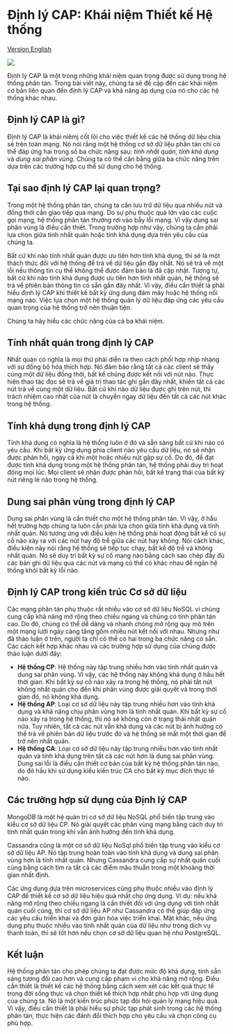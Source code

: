 # Định lý CAP: Khái niệm Thiết kế Hệ thống

[Version English](./README_EN.md)

![](./assets/cap-theorem-in-rdbms.svg)

Định lý CAP là một trong những khái niệm quan trọng được sử dụng trong hệ thống phân tán. Trong bài viết này, chúng ta sẽ đề cập đến các khái niệm cơ bản liên quan đến định lý CAP và khả năng áp dụng của nó cho các hệ thống khác nhau.

## Định lý CAP là gì?

Định lý CAP là khái niêmj cốt lõi cho việc thiết kế các hệ thống dữ liệu chia sẻ trên toàn mạng. Nó nói rằng một hệ thống cơ sở dữ liệu phân tán chỉ có thể đáp ứng hai trong số ba chức năng sau: *tính nhất quán*, *tính khả dụng* và *dung sai phân vùng*. Chúng ta có thể cân bằng giữa ba chức năng trên dựa trên các trường hợp cụ thể sử dụng cho hệ thống.

## Tại sao định lý CAP lại quan trọng?

Trong một hệ thống phân tán, chúng ta cần lưu trữ dữ liệu qua nhiều nút và đồng thời cần giao tiếp qua mạng. Do sự phụ thuộc quá lớn vào các cuộc gọi mạng, hệ thống phân tán thường rơi vào bẫy lỗi mạng. Vì vậy dung sai phân vùng là điều cần thiết. Trong trường hợp như vậy, chúng ta cần phải lựa chọn giữa tính nhất quán hoặc tính khả dụng dựa trên yêu cầu của chúng ta.

Bất cứ khi nào tính nhất quán được ưu tiên hơn tính khả dụng, thì sẽ là một thách thức đối với hệ thống để trả về dữ liệu gần đây nhất. Nó sẽ trả về một lỗi nếu thông tin cụ thể không thể được đảm bảo là đã cập nhật. Tương tự, bất cứ khi nào tính khả dụng được ưu tiên hơn tính nhất quán, hệ thống sẽ trả về phiên bản thông tin có sẵn gần đây nhất. Vì vậy, điều cần thiết là phải hiểu định lý CAP khi thiết kế bất kỳ ứng dụng đám mây hoặc hệ thống nối mạng nào. Việc lựa chọn một hệ thống quản lý dữ liệu đáp ứng các yêu cầu quan trọng của hệ thống trở nên thuận tiện.

Chúng ta hãy hiểu các chức năng của cả ba khái niệm.

## Tính nhất quán trong định lý CAP

Nhất quán có nghĩa là mọi thứ phải diễn ra theo cách phối hợp nhịp nhàng với sự đồng bộ hóa thích hợp. Nó đảm bảo rằng tất cả các client sẽ thấy cùng một dữ liệu đồng thời, bất kể chúng được kết nối với nút nào. Thực hiện thao tác đọc sẽ trả về giá trị thao tác ghi gần đây nhất, khiến tất cả các nút trả về cùng một dữ liệu. Bất cứ khi nào dữ liệu được ghi trên nút, thì trách nhiệm cao nhất của nút là chuyển ngay dữ liệu đến tất cả các nút khác trong hệ thống.

## Tính khả dụng trong định lý CAP

Tính khả dụng có nghĩa là hệ thống luôn ở đó và sẵn sàng bất cứ khi nào có yêu cầu. Khi bất kỳ ứng dụng phía client nào yêu cầu dữ liệu, nó sẽ nhận được phản hồi, ngay cả khi một hoặc nhiều nút gặp sự cố. Do đó, để đạt được tính khả dụng trong một hệ thống phân tán, hệ thống phải duy trì hoạt động mọi lúc. Mọi client sẽ nhận được phản hồi, bất kể trạng thái của bất kỳ nút riêng lẻ nào trong hệ thống.

## Dung sai phân vùng trong định lý CAP

Dung sai phân vùng là cần thiết cho một hệ thống phân tán. Vì vậy, ở hầu hết trường hợp chúng ta luôn cần phải lựa chọn giữa tính khả dụng và tính nhất quán. Nó tương ứng với điều kiện hệ thống phải hoạt động bất kể có sự cố nào xảy ra với các nút hay độ trễ giữa các nút hay không. Nói cách khác, điều kiện này nói rằng hệ thống sẽ tiếp tục chạy, bất kể độ trễ và không nhất quán. Nó sẽ duy trì bất kỳ sự cố mạng nào bằng cách sao chép đầy đủ các bản ghi dữ liệu qua các nút và mạng có thể có khác nhau để ngăn hệ thống khỏi bất kỳ lỗi nào.

## Định lý CAP trong kiến trúc Cơ sở dữ liệu

Các mạng phân tán phụ thuộc rất nhiều vào cơ sở dữ liệu NoSQL vì chúng cung cấp khả năng mở rộng theo chiều ngang và chúng có tính phân tán cao. Do đó, chúng có thể dễ dàng và nhanh chóng mở rộng quy mô trên một mạng lưới ngày càng tăng gồm nhiều nút kết nối với nhau. Nhưng như đã thảo luận ở trên, người ta chỉ có thể có hai trong ba chức năng có sẵn. Các cách kết hợp khác nhau và các trường hợp sử dụng của chúng được thảo luận dưới đây:
- **Hệ thống CP**: Hệ thống này tập trung nhiều hơn vào tính nhất quán và dung sai phân vùng. Vì vậy, các hệ thống này không khả dụng ở hầu hết thời gian. Khi bất kỳ sự cố nào xảy ra trong hệ thống, nó phải tắt nút không nhất quán cho đến khi phân vùng được giải quyết và trong thời gian đó, nó không khả dụng.
- **Hệ thống AP**: Loại cơ sở dữ liệu này tập trung nhiều hơn vào tính khả dụng và khả năng chịu phân vùng hơn là tính nhất quán. Khi bất kỳ sự cố nào xảy ra trong hệ thống, thì nó sẽ không còn ở trạng thái nhất quán nữa. Tuy nhiên, tất cả các nút vẫn khả dụng và các nút bị ảnh hưởng có thể trả về phiên bản dữ liệu trước đó và hệ thống sẽ mất một thời gian để trở nên nhất quán.
- **Hệ thống CA**: Loại cơ sở dữ liệu này tập trung nhiều hơn vào tính nhất quán và tính khả dụng trên tất cả các nút hơn là dung sai phân vùng. Dung sai lỗi là điều cần thiết cơ bản của bất kỳ hệ thống phân tán nào, do đó hầu khi sử dụng kiểu kiến ​​trúc CA cho bất kỳ mục đích thực tế nào.

## Các trường hợp sử dụng của Định lý CAP

MongoDB là một hệ quản trị cơ sở dữ liệu NoSQL phổ biến tập trung vào kiểu cơ sở dữ liệu CP. Nó giải quyết các phân vùng mạng bằng cách duy trì tính nhất quán trong khi vẫn ảnh hưởng đến tính khả dụng.

Cassandra cũng là một cơ sở dữ liệu NoSql phổ biến tập trung vào kiểu cơ sở dữ liệu AP. Nó tập trung hoàn toàn vào tính khả dụng và dung sai phân vùng hơn là tính nhất quán. Nhưng Cassandra cung cấp sự nhất quán cuối cùng bằng cách tìm ra tất cả các điểm mâu thuẫn trong một khoảng thời gian nhất định.

Các ứng dụng dựa trên microservices cũng phụ thuộc nhiều vào định lý CAP để thiết kế cơ sở dữ liệu hiệu quả nhất cho ứng dụng. Ví dụ: nếu khả năng mở rộng theo chiều ngang là cần thiết đối với ứng dụng với tính nhất quán cuối cùng, thì cơ sở dữ liệu AP như Cassandra có thể giúp đáp ứng các yêu cầu triển khai và đơn giản hóa việc triển khai. Mặt khác, nếu ứng dụng phụ thuộc nhiều vào tính nhất quán của dữ liệu như trong dịch vụ thanh toán, thì sẽ tốt hơn nếu chọn cơ sở dữ liệu quan hệ như PostgreSQL.

## Kết luận

Hệ thống phân tán cho phép chúng ta đạt được mức độ khả dụng, tính sẵn sàng tương đối cao hơn và cung cấp phạm vi cho khả năng mở rộng. Điều cần thiết là thiết kế các hệ thống bằng cách xem xét các kết quả thực tế trong đời sống thực và chọn thiết kế thích hợp nhất phù hợp với ứng dụng của chúng ta. Nó là một kiến ​​trúc phức tạp đòi hỏi quản lý mạng hiệu quả. Vì vậy, điều cần thiết là phải hiểu sự phức tạp phát sinh trong các hệ thống phân tán, thực hiện các đánh đổi thích hợp cho yêu cầu và chọn công cụ phù hợp.
